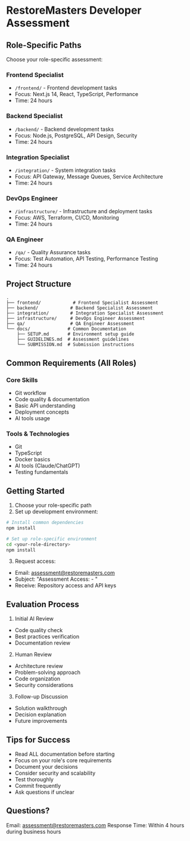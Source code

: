 # RestoreMasters Developer Assessment

## Role-Specific Paths

Choose your role-specific assessment:

### Frontend Specialist

- `/frontend/` - Frontend development tasks
- Focus: Next.js 14, React, TypeScript, Performance
- Time: 24 hours

### Backend Specialist

- `/backend/` - Backend development tasks
- Focus: Node.js, PostgreSQL, API Design, Security
- Time: 24 hours

### Integration Specialist

- `/integration/` - System integration tasks
- Focus: API Gateway, Message Queues, Service Architecture
- Time: 24 hours

### DevOps Engineer

- `/infrastructure/` - Infrastructure and deployment tasks
- Focus: AWS, Terraform, CI/CD, Monitoring
- Time: 24 hours

### QA Engineer

- `/qa/` - Quality Assurance tasks
- Focus: Test Automation, API Testing, Performance Testing
- Time: 24 hours

## Project Structure

```
.
├── frontend/            # Frontend Specialist Assessment
├── backend/            # Backend Specialist Assessment
├── integration/        # Integration Specialist Assessment
├── infrastructure/     # DevOps Engineer Assessment
├── qa/                 # QA Engineer Assessment
└── docs/              # Common Documentation
    ├── SETUP.md       # Environment setup guide
    ├── GUIDELINES.md  # Assessment guidelines
    └── SUBMISSION.md  # Submission instructions
```

## Common Requirements (All Roles)

### Core Skills

- Git workflow
- Code quality & documentation
- Basic API understanding
- Deployment concepts
- AI tools usage

### Tools & Technologies

- Git
- TypeScript
- Docker basics
- AI tools (Claude/ChatGPT)
- Testing fundamentals

## Getting Started

1. Choose your role-specific path
2. Set up development environment:

```bash
# Install common dependencies
npm install

# Set up role-specific environment
cd <your-role-directory>
npm install
```

3. Request access:

- Email: assessment@restoremasters.com
- Subject: "Assessment Access: <Your Name> - <Role>"
- Receive: Repository access and API keys

## Evaluation Process

1. Initial AI Review

- Code quality check
- Best practices verification
- Documentation review

2. Human Review

- Architecture review
- Problem-solving approach
- Code organization
- Security considerations

3. Follow-up Discussion

- Solution walkthrough
- Decision explanation
- Future improvements

## Tips for Success

- Read ALL documentation before starting
- Focus on your role's core requirements
- Document your decisions
- Consider security and scalability
- Test thoroughly
- Commit frequently
- Ask questions if unclear

## Questions?

Email: assessment@restoremasters.com
Response Time: Within 4 hours during business hours
